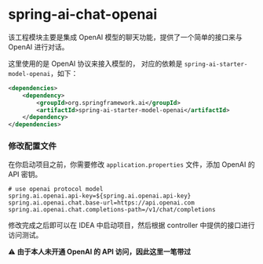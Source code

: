 # spring-ai-chat-openai 

该工程模块主要是集成 OpenAI 模型的聊天功能，提供了一个简单的接口来与 OpenAI 进行对话。

这里使用的是 OpenAI 协议来接入模型的， 对应的依赖是 `spring-ai-starter-model-openai`，如下：

```xml
<dependencies>
    <dependency>
        <groupId>org.springframework.ai</groupId>
        <artifactId>spring-ai-starter-model-openai</artifactId>
    </dependency>
</dependencies>
```

### 修改配置文件

在你启动项目之前，你需要修改 `application.properties` 文件，添加 OpenAI 的 API 密钥。

```properties
# use openai protocol model
spring.ai.openai.api-key=${spring.ai.openai.api-key}
spring.ai.openai.chat.base-url=https://api.openai.com
spring.ai.openai.chat.completions-path=/v1/chat/completions
```
修改完成之后即可以在 IDEA 中启动项目，然后根据 controller 中提供的接口进行访问测试。

⚠️ **由于本人未开通 OpenAI 的 API 访问，因此这里一笔带过**